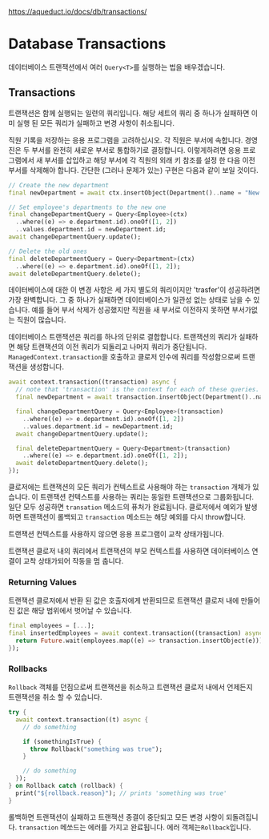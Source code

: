 https://aqueduct.io/docs/db/transactions/

# Database Transactions

데이터베이스 트랜잭션에서 여러 `Query<T>`를 실행하는 법을 배우겠습니다.

## Transactions

트랜잭션은 함께 실행되는 일련의 쿼리입니다. 해당 세트의 쿼리 중 하나가 실패하면 이미 실행 된 모든 쿼리가 실패하고 변경 사항이 취소됩니다.

직원 기록을 저장하는 응용 프로그램을 고려하십시오. 각 직원은 부서에 속합니다. 경영진은 두 부서를 완전히 새로운 부서로 통합하기로 결정합니다. 이렇게하려면 응용 프로그램에서 새 부서를 삽입하고 해당 부서에 각 직원의 외래 키 참조를 설정 한 다음 이전 부서를 삭제해야 합니다. 간단한 (그러나 문제가 있는) 구현은 다음과 같이 보일 것이다.

```dart
// Create the new department
final newDepartment = await ctx.insertObject(Department()..name = "New Department");

// Set employee's departments to the new one
final changeDepartmentQuery = Query<Employee>(ctx)
  ..where((e) => e.department.id).oneOf([1, 2])      
  ..values.department.id = newDepartment.id;
await changeDepartmentQuery.update();

// Delete the old ones
final deleteDepartmentQuery = Query<Department>(ctx)
  ..where((e) => e.department.id).oneOf([1, 2]);
await deleteDepartmentQuery.delete();      
```

데이터베이스에 대한 이 변경 사항은 세 가지 별도의 쿼리이지만 'trasfer'이 성공하려면 가장 완벽합니다. 그 중 하나가 실패하면 데이터베이스가 일관성 없는 상태로 남을 수 있습니다. 예를 들어 부서 삭제가 성공했지만 직원을 새 부서로 이전하지 못하면 부서가없는 직원이 많습니다.

데이터베이스 트랜잭션은 쿼리를 하나의 단위로 결합합니다. 트랜잭션의 쿼리가 실패하면 해당 트랜잭션의 이전 쿼리가 되돌리고 나머지 쿼리가 중단됩니다. `ManagedContext.transaction`을 호출하고 클로저 인수에 쿼리를 작성함으로써 트랜잭션을 생성합니다.

```dart
await context.transaction((transaction) async {
  // note that 'transaction' is the context for each of these queries.
  final newDepartment = await transaction.insertObject(Department()..name = "New Department");

  final changeDepartmentQuery = Query<Employee>(transaction)
    ..where((e) => e.department.id).oneOf([1, 2])      
    ..values.department.id = newDepartment.id;
  await changeDepartmentQuery.update();

  final deleteDepartmentQuery = Query<Department>(transaction)
    ..where((e) => e.department.id).oneOf([1, 2]);
  await deleteDepartmentQuery.delete();      
});
```

클로저에는 트랜잭션의 모든 쿼리가 컨텍스트로 사용해야 하는 `transaction` 개체가 있습니다. 이 트랜잭션 컨텍스트를 사용하는 쿼리는 동일한 트랜잭션으로 그룹화됩니다. 일단 모두 성공하면 `transation` 메소드의 퓨처가 완료됩니다. 클로저에서 예외가 발생하면 트랜잭션이 롤백되고 `transaction` 메소드는 해당 예외를 다시 throw합니다.

트랜잭션 컨텍스트를 사용하지 않으면 응용 프로그램이 교착 상태가됩니다.

트랜잭션 클로저 내의 쿼리에서 트랜잭션의 부모 컨텍스트를 사용하면 데이터베이스 연결이 교착 상태가되어 작동을 멈 춥니다.

### Returning Values

트랜잭션 클로저에서 반환 된 값은 호출자에게 반환되므로 트랜잭션 클로저 내에 만들어진 값은 해당 범위에서 벗어날 수 있습니다.

```dart
final employees = [...];
final insertedEmployees = await context.transaction((transaction) async {
  return Future.wait(employees.map((e) => transaction.insertObject(e)));
});
```

### Rollbacks

`Rollback` 객체를 던짐으로써 트랜잭션을 취소하고 트랜잭션 클로저 내에서 언제든지 트랜잭션을 취소 할 수 있습니다.

```dart
try {
  await context.transaction((t) async {
    // do something

    if (somethingIsTrue) {
      throw Rollback("something was true");    
    }

    // do something
  });
} on Rollback catch (rollback) {
  print("${rollback.reason}"); // prints 'something was true'
}
```

롤백하면 트랜잭션이 실패하고 트랜잭션 종결이 중단되고 모든 변경 사항이 되돌려집니다. `transaction` 메쏘드는 에러를 가지고 완료됩니다. 에러 객체는`Rollback`입니다.